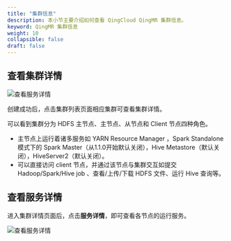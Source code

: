 ```yaml
---
title: "集群信息"
description: 本小节主要介绍如何查看 QingCloud QingMR 集群信息。 
keyword: QingMR 集群信息
weight: 10
collapsible: false
draft: false
---
```


## 查看集群详情

![查看服务详情](../../../_images/cluster_detail.png)

创建成功后，点击集群列表页面相应集群可查看集群详情。

可以看到集群分为 HDFS 主节点、主节点、从节点和 Client 节点四种角色。

- 主节点上运行着诸多服务如 YARN Resource Manager ，Spark Standalone 模式下的 Spark Master（从1.1.0开始默认关闭），Hive Metastore（默认关闭），HiveServer2（默认关闭）。
- 可以直接访问 client 节点，并通过该节点与集群交互如提交 Hadoop/Spark/Hive job 、查看/上传/下载 HDFS 文件、运行 Hive 查询等。

## 查看服务详情

进入集群详情页面后，点击**服务详情**，即可查看各节点的运行服务。

![查看服务详情](../../../_images/service_detail.png)
